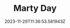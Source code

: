 ---
title: "Marty Day"
category: "IndieWeb & Personal Blogs"
site_url: https://www.blast-o-rama.com
feed_url: https://www.blast-o-rama.com/feed/
date: 2023-11-29T11:36:53.581943Z
domain: www.blast-o-rama.com

---